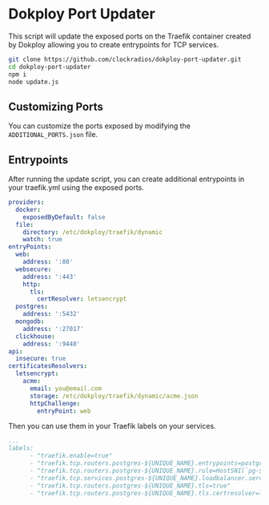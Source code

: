 # Dokploy Port Updater

This script will update the exposed ports on the Traefik container created by Dokploy allowing you to create entrypoints for TCP services.

```sh
git clone https://github.com/clockradios/dokploy-port-updater.git
cd dokploy-port-updater
npm i
node update.js
```

## Customizing Ports

You can customize the ports exposed by modifying the `ADDITIONAL_PORTS.json` file.

## Entrypoints

After running the update script, you can create additional entrypoints in your traefik.yml using the exposed ports.

```yaml
providers:
  docker:
    exposedByDefault: false
  file:
    directory: /etc/dokploy/traefik/dynamic
    watch: true
entryPoints:
  web:
    address: ':80'
  websecure:
    address: ':443'
    http:
      tls:
        certResolver: letsencrypt
  postgres:
    address: ':5432'
  mongodb:
    address: ':27017'
  clickhouse:
    address: ':9440'
api:
  insecure: true
certificatesResolvers:
  letsencrypt:
    acme:
      email: you@email.com
      storage: /etc/dokploy/traefik/dynamic/acme.json
      httpChallenge:
        entryPoint: web

```

Then you can use them in your Traefik labels on your services.

```yaml
...
labels:
      - "traefik.enable=true"
      - "traefik.tcp.routers.postgres-${UNIQUE_NAME}.entrypoints=postgres"
      - "traefik.tcp.routers.postgres-${UNIQUE_NAME}.rule=HostSNI(`pg-${UNIQUE_NAME}.the-data.xyz`)"
      - "traefik.tcp.services.postgres-${UNIQUE_NAME}.loadbalancer.server.port=5432"
      - "traefik.tcp.routers.postgres-${UNIQUE_NAME}.tls=true"
      - "traefik.tcp.routers.postgres-${UNIQUE_NAME}.tls.certresolver=letsencrypt"
```
